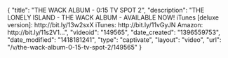 {
    "title": "THE WACK ALBUM - 0:15 TV SPOT 2",
    "description": "THE LONELY ISLAND - THE WACK ALBUM - AVAILABLE NOW! iTunes [deluxe version]: http:\/\/bit.ly\/13w2sxX iTunes: http:\/\/bit.ly\/11vGyJN Amazon: http:\/\/bit.ly\/11s2V1...",
    "videoid": "149565",
    "date_created": "1396559753",
    "date_modified": "1418181241",
    "type": "captivate",
    "layout": "video",
    "url": "\/v\/the-wack-album-0-15-tv-spot-2\/149565"
}